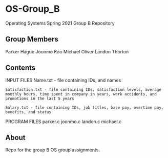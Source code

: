 # OS-Group_B
Operating Systems Spring 2021 Group B Repository

Group Members
-------------
Parker Hague
Joonmo Koo
Michael Oliver
Landon Thorton


Contents
--------
INPUT FILES
    Name.txt - file containing IDs, and names

    Satisfaction.txt - file containing IDs, satisfaction levels, average monthly hours, time spent in company in years, work accidents, and promotions in the last 5 years

    Salary.txt - file containing IDs, job titles, base pay, overtime pay, benefits, and status

PROGRAM FILES
    parker.c
    joonmo.c
    landon.c
    michael.c

About
-----
Repo for the group B OS group assignments.